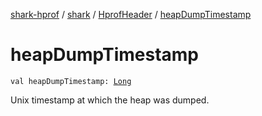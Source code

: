 [shark-hprof](../../index.md) / [shark](../index.md) / [HprofHeader](index.md) / [heapDumpTimestamp](./heap-dump-timestamp.md)

# heapDumpTimestamp

`val heapDumpTimestamp: `[`Long`](https://kotlinlang.org/api/latest/jvm/stdlib/kotlin/-long/index.html)

Unix timestamp at which the heap was dumped.

